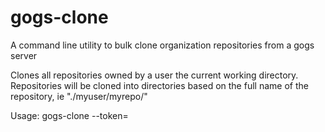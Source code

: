 # gogs-clone
A command line utility to bulk clone organization repositories from a gogs server


Clones all repositories owned by a user the current working directory.
Repositories will be cloned into directories based on the full name of the repository, ie "./myuser/myrepo/"

Usage:
gogs-clone --token=<access-token> <url>

